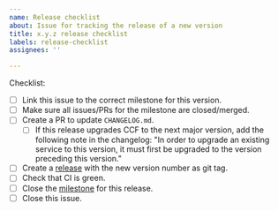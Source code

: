 ```yaml
---
name: Release checklist
about: Issue for tracking the release of a new version
title: x.y.z release checklist
labels: release-checklist
assignees: ''

---
```


Checklist:
- [ ] Link this issue to the correct milestone for this version.
- [ ] Make sure all issues/PRs for the milestone are closed/merged.
- [ ] Create a PR to update `CHANGELOG.md`.
  - [ ] If this release upgrades CCF to the next major version, add the following note in the changelog:
         "In order to upgrade an existing service to this version, it must first be upgraded to the version preceding this version."
- [ ] Create a [release](https://github.com/microsoft/scitt-ccf-ledger/releases) with the new version number as git tag.
- [ ] Check that CI is green.
- [ ] Close the [milestone](https://github.com/microsoft/scitt-ccf-ledger/milestones) for this release.
- [ ] Close this issue.
